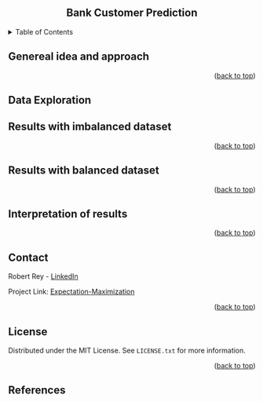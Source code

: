 <div align="center">
<div id="top"></div>
<h2 align="center">Bank Customer Prediction</h3>
</div>


<!-- TABLE OF CONTENTS -->
<details>
  <summary>Table of Contents</summary>
  <ol>
    <li><a href="#genereal-idea-and-approach">Genereal idea and approach</a></li>
    <li><a href="#data-exploration">Data Exploration</a></li>
    <li><a href="#results-with-imbalanced-dataset">Results with imbalanced dataset</a></li>
    <li><a href="#results-with-balanced-dataset">Results with balanced dataset</a></li>
    <li><a href="#interpretation-of-results">Interpretation of results</a></li>
    <li><a href="#license">License</a></li>
    <li><a href="#contact">Contact</a></li>
    <li><a href="#references">References</a></li>
  </ol>
</details>

## Genereal idea and approach


<p align="right">(<a href="#top">back to top</a>)</p>

## Data Exploration


## Results with imbalanced dataset


<p align="right">(<a href="#top">back to top</a>)</p>


## Results with balanced dataset

<p align="right">(<a href="#top">back to top</a>)</p>


## Interpretation of results

<p align="right">(<a href="#top">back to top</a>)</p>



<!-- CONTACT -->
## Contact

Robert Rey - [LinkedIn](https://www.linkedin.com/in/robert-rey-36689a103/)

Project Link: [Expectation-Maximization](https://github.com/reyrobs/Expectation-Maximization-Algorithm)

<p align="right">(<a href="#top">back to top</a>)</p>


<!-- LICENSE -->
## License

Distributed under the MIT License. See `LICENSE.txt` for more information.

<p align="right">(<a href="#top">back to top</a>)</p>

## References

